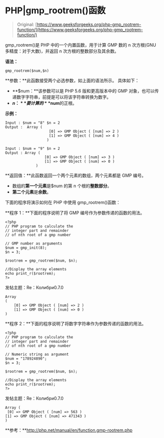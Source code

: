 # PHP|gmp_rootrem()函数

> Original: [https://www.geeksforgeeks.org/php-gmp_rootrem-function/](https://www.geeksforgeeks.org/php-gmp_rootrem-function/)

gmp_rootrem()是 PHP 中的一个内置函数，用于计算 GMP 数的 n 次方根(GNU 多精度：对于大数)，并返回 n 次方根的整数部分及其余数。

**语法：**

```
gmp_rootrem($num,$n)
```

**参数：**此函数接受两个必选参数，如上面的语法所示。 具体如下：

*   **$num：**该参数可以是 PHP 5.6 版和更高版本中的 GMP 对象，也可以传递数字字符串，前提是可以将该字符串转换为数字。
*   **$n：**要计算的**$num**的正根。

**示例：**

```
Input : $num = "8" $n = 2
Output :  Array ( 
                    [0] => GMP Object ( [num] => 2 )
                    [1] => GMP Object ( [num] => 4 )
                   )

Input : $num = "9" $n = 2
Output : Array ( 
                  [0] => GMP Object ( [num] => 3 )
                  [1] => GMP Object ( [num] => 0 ) 
              )

```

**返回值：**此函数返回一个两个元素的数组，两个元素都是 GMP 编号。

*   数组的**第一个元素**是$num 的第 n 个根的**整数部分**。
*   **第二个元素**是**余数**。

下面的程序将演示如何在 PHP 中使用 gmp_rootrem()函数：

**程序 1：**下面的程序说明了将 GMP 编号作为参数传递的函数的用法。

```
<?php
// PHP program to calculate the 
// integer part and remainder  
// of nth root of a gmp number

// GMP number as arguments 
$num = gmp_init(8); 
$n = 3;

$rootrem = gmp_rootrem($num, $n);  

//Display the array elements
echo print_r($rootrem);
?>
```

发帖主题：Re：Колибри0.7.0

```
Array
(
    [0] => GMP Object ( [num] => 2 )
    [1] => GMP Object ( [num] => 0 )
)
```

**程序 2：**下面的程序说明了将数字字符串作为参数传递的函数的用法。

```
<?php
// PHP program to calculate the 
// integer part and remainder  
// of nth root of a gmp number

// Numeric string as argument 
$num = "178924890"; 
$n = 3;

$rootrem = gmp_rootrem($num, $n);  

//Display the array elements
echo print_r($rootrem);
?>
```

发帖主题：Re：Колибри0.7.0

```
Array (
 [0] => GMP Object ( [num] => 563 ) 
[1] => GMP Object ( [num] => 471343 )  
)
```

**参考：**http://php.net/manual/en/function.gmp-rootrem.php